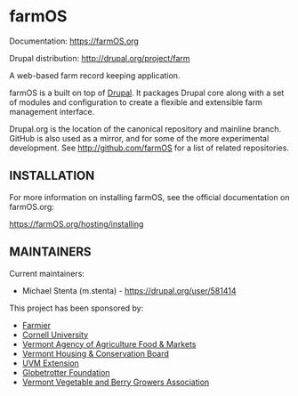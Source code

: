 # farmOS

Documentation: https://farmOS.org

Drupal distribution: http://drupal.org/project/farm

A web-based farm record keeping application.

farmOS is a built on top of [Drupal](http://drupal.org). It packages Drupal core
along with a set of modules and configuration to create a flexible and
extensible farm management interface.

Drupal.org is the location of the canonical repository and mainline branch.
GitHub is also used as a mirror, and for some of the more experimental
development. See http://github.com/farmOS for a list of related repositories.

## INSTALLATION

For more information on installing farmOS, see the official documentation on
farmOS.org:

https://farmOS.org/hosting/installing

## MAINTAINERS

Current maintainers:
 * Michael Stenta (m.stenta) - https://drupal.org/user/581414

This project has been sponsored by:
 * [Farmier](http://farmier.com)
 * [Cornell University](http://www.cornell.edu)
 * [Vermont Agency of Agriculture Food & Markets](http://agriculture.vermont.gov)
 * [Vermont Housing & Conservation Board](http://www.vhcb.org)
 * [UVM Extension](https://www.uvm.edu/extension)
 * [Globetrotter Foundation](http://globetrotterfoundation.org)
 * [Vermont Vegetable and Berry Growers Association](http://www.uvm.edu/vtvegandberry)
